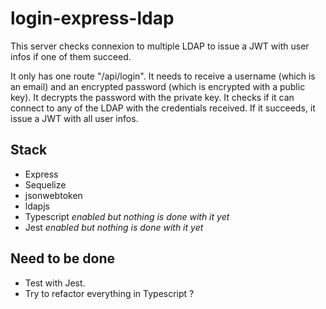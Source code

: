 # login-express-ldap

This server checks connexion to multiple LDAP to issue a JWT with user infos if one of them succeed.

It only has one route "/api/login".
It needs to receive a username (which is an email) and an encrypted password (which is encrypted with a public key).
It decrypts the password with the private key.
It checks if it can connect to any of the LDAP with the credentials received.
If it succeeds, it issue a JWT with all user infos.

## Stack

- Express
- Sequelize
- jsonwebtoken
- ldapjs
- Typescript _enabled but nothing is done with it yet_
- Jest _enabled but nothing is done with it yet_

## Need to be done

- Test with Jest.
- Try to refactor everything in Typescript ?
